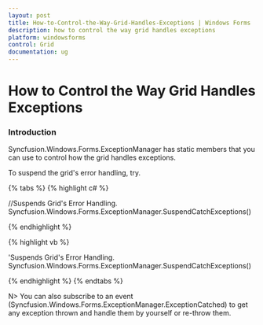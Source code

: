 ```yaml
---
layout: post
title: How-to-Control-the-Way-Grid-Handles-Exceptions | Windows Forms | Syncfusion
description: how to control the way grid handles exceptions
platform: windowsforms
control: Grid
documentation: ug
---
```


# How to Control the Way Grid Handles Exceptions

### Introduction

Syncfusion.Windows.Forms.ExceptionManager has static members that you can use to control how the grid handles exceptions. 

To suspend the grid's error handling, try.

{% tabs %}
{% highlight c# %}

//Suspends Grid's Error Handling.
Syncfusion.Windows.Forms.ExceptionManager.SuspendCatchExceptions()

{% endhighlight %}

{% highlight vb %}

'Suspends Grid's Error Handling.
Syncfusion.Windows.Forms.ExceptionManager.SuspendCatchExceptions()

{% endhighlight %}
{% endtabs %}

N> You can also subscribe to an event (Syncfusion.Windows.Forms.ExceptionManager.ExceptionCatched) to get any exception thrown and handle them by yourself or re-throw them.
